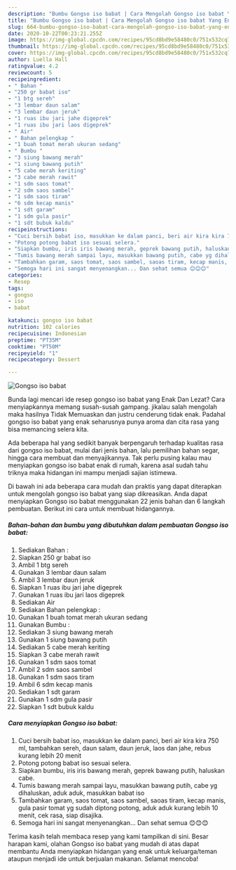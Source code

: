 ```yaml
---
description: "Bumbu Gongso iso babat | Cara Mengolah Gongso iso babat Yang Enak dan Simpel"
title: "Bumbu Gongso iso babat | Cara Mengolah Gongso iso babat Yang Enak dan Simpel"
slug: 664-bumbu-gongso-iso-babat-cara-mengolah-gongso-iso-babat-yang-enak-dan-simpel
date: 2020-10-22T00:23:21.255Z
image: https://img-global.cpcdn.com/recipes/95cd8bd9e58480c0/751x532cq70/gongso-iso-babat-foto-resep-utama.jpg
thumbnail: https://img-global.cpcdn.com/recipes/95cd8bd9e58480c0/751x532cq70/gongso-iso-babat-foto-resep-utama.jpg
cover: https://img-global.cpcdn.com/recipes/95cd8bd9e58480c0/751x532cq70/gongso-iso-babat-foto-resep-utama.jpg
author: Luella Hall
ratingvalue: 4.2
reviewcount: 5
recipeingredient:
- " Bahan "
- "250 gr babat iso"
- "1 btg sereh"
- "3 lembar daun salam"
- "3 lembar daun jeruk"
- "1 ruas ibu jari jahe digeprek"
- "1 ruas ibu jari laos digeprek"
- " Air"
- " Bahan pelengkap "
- "1 buah tomat merah ukuran sedang"
- " Bumbu "
- "3 siung bawang merah"
- "1 siung bawang putih"
- "5 cabe merah keriting"
- "3 cabe merah rawit"
- "1 sdm saos tomat"
- "2 sdm saos sambel"
- "1 sdm saos tiram"
- "6 sdm kecap manis"
- "1 sdt garam"
- "1 sdm gula pasir"
- "1 sdt bubuk kaldu"
recipeinstructions:
- "Cuci bersih babat iso, masukkan ke dalam panci, beri air kira kira 750 ml, tambahkan sereh, daun salam, daun jeruk, laos dan jahe, rebus kurang lebih 20 menit"
- "Potong potong babat iso sesuai selera."
- "Siapkan bumbu, iris iris bawang merah, geprek bawang putih, haluskan cabe."
- "Tumis bawang merah sampai layu, masukkan bawang putih, cabe yg dihaluskan, aduk aduk, masukkan babat iso"
- "Tambahkan garam, saos tomat, saos sambel, saoas tiram, kecap manis, gula pasir tomat yg sudah diptong potong, aduk aduk kurang lebih 10 menit, cek rasa, siap disajika."
- "Semoga hari ini sangat menyenangkan... Dan sehat semua 😊😊😊"
categories:
- Resep
tags:
- gongso
- iso
- babat

katakunci: gongso iso babat 
nutrition: 102 calories
recipecuisine: Indonesian
preptime: "PT35M"
cooktime: "PT50M"
recipeyield: "1"
recipecategory: Dessert

---
```



![Gongso iso babat](https://img-global.cpcdn.com/recipes/95cd8bd9e58480c0/751x532cq70/gongso-iso-babat-foto-resep-utama.jpg)

Bunda lagi mencari ide resep gongso iso babat yang Enak Dan Lezat? Cara menyiapkannya memang susah-susah gampang. jikalau salah mengolah maka hasilnya Tidak Memuaskan dan justru cenderung tidak enak. Padahal gongso iso babat yang enak seharusnya punya aroma dan cita rasa yang bisa memancing selera kita.

Ada beberapa hal yang sedikit banyak berpengaruh terhadap kualitas rasa dari gongso iso babat, mulai dari jenis bahan, lalu pemilihan bahan segar, hingga cara membuat dan menyajikannya. Tak perlu pusing kalau mau menyiapkan gongso iso babat enak di rumah, karena asal sudah tahu triknya maka hidangan ini mampu menjadi sajian istimewa.




Di bawah ini ada beberapa cara mudah dan praktis yang dapat diterapkan untuk mengolah gongso iso babat yang siap dikreasikan. Anda dapat menyiapkan Gongso iso babat menggunakan 22 jenis bahan dan 6 langkah pembuatan. Berikut ini cara untuk membuat hidangannya.

<!--inarticleads1-->

##### Bahan-bahan dan bumbu yang dibutuhkan dalam pembuatan Gongso iso babat:

1. Sediakan  Bahan :
1. Siapkan 250 gr babat iso
1. Ambil 1 btg sereh
1. Gunakan 3 lembar daun salam
1. Ambil 3 lembar daun jeruk
1. Siapkan 1 ruas ibu jari jahe digeprek
1. Gunakan 1 ruas ibu jari laos digeprek
1. Sediakan  Air
1. Sediakan  Bahan pelengkap :
1. Gunakan 1 buah tomat merah ukuran sedang
1. Gunakan  Bumbu :
1. Sediakan 3 siung bawang merah
1. Gunakan 1 siung bawang putih
1. Sediakan 5 cabe merah keriting
1. Siapkan 3 cabe merah rawit
1. Gunakan 1 sdm saos tomat
1. Ambil 2 sdm saos sambel
1. Gunakan 1 sdm saos tiram
1. Ambil 6 sdm kecap manis
1. Sediakan 1 sdt garam
1. Gunakan 1 sdm gula pasir
1. Siapkan 1 sdt bubuk kaldu




<!--inarticleads2-->

##### Cara menyiapkan Gongso iso babat:

1. Cuci bersih babat iso, masukkan ke dalam panci, beri air kira kira 750 ml, tambahkan sereh, daun salam, daun jeruk, laos dan jahe, rebus kurang lebih 20 menit
1. Potong potong babat iso sesuai selera.
1. Siapkan bumbu, iris iris bawang merah, geprek bawang putih, haluskan cabe.
1. Tumis bawang merah sampai layu, masukkan bawang putih, cabe yg dihaluskan, aduk aduk, masukkan babat iso
1. Tambahkan garam, saos tomat, saos sambel, saoas tiram, kecap manis, gula pasir tomat yg sudah diptong potong, aduk aduk kurang lebih 10 menit, cek rasa, siap disajika.
1. Semoga hari ini sangat menyenangkan... Dan sehat semua 😊😊😊




Terima kasih telah membaca resep yang kami tampilkan di sini. Besar harapan kami, olahan Gongso iso babat yang mudah di atas dapat membantu Anda menyiapkan hidangan yang enak untuk keluarga/teman ataupun menjadi ide untuk berjualan makanan. Selamat mencoba!
